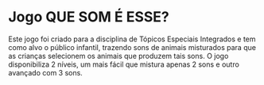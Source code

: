 # Jogo QUE SOM É ESSE?
Este jogo foi criado para a disciplina de Tópicos Especiais Integrados e tem como alvo o público infantil, trazendo sons de animais misturados para que as crianças selecionem os animais que produzem tais sons. O jogo disponibiliza 2 níveis, um mais fácil que mistura apenas 2 sons e outro avançado com 3 sons.

